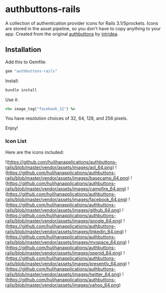 # authbuttons-rails

A collection of authentication provider icons for Rails 3.1/Sprockets. Icons are stored in the asset pipeline, so you don't have to copy anything to your app.
Created from the original [authbuttons](https://github.com/intridea/authbuttons) by [intridea](http://intridea.com/).

## Installation

Add this to Gemfile:

```ruby
gem "authbuttons-rails"
``` 

Install:

```bash
bundle install
```

Use it:

```ruby
<%= image_tag("facebook_32") %>
```

You have resolution choices of 32, 64, 128, and 256 pixels.

Enjoy!

### Icon List

Here are the icons included:

!(https://github.com/hulihanapplications/authbuttons-rails/blob/master/vendor/assets/images/aol_64.png)
!(https://github.com/hulihanapplications/authbuttons-rails/blob/master/vendor/assets/images/basecamp_64.png)
!(https://github.com/hulihanapplications/authbuttons-rails/blob/master/vendor/assets/images/campfire_64.png)
!(https://github.com/hulihanapplications/authbuttons-rails/blob/master/vendor/assets/images/facebook_64.png)
!(https://github.com/hulihanapplications/authbuttons-rails/blob/master/vendor/assets/images/github_64.png)
!(https://github.com/hulihanapplications/authbuttons-rails/blob/master/vendor/assets/images/google_64.png)
!(https://github.com/hulihanapplications/authbuttons-rails/blob/master/vendor/assets/images/linkedin_64.png)
!(https://github.com/hulihanapplications/authbuttons-rails/blob/master/vendor/assets/images/myspace_64.png)
!(https://github.com/hulihanapplications/authbuttons-rails/blob/master/vendor/assets/images/openid_64.png)
!(https://github.com/hulihanapplications/authbuttons-rails/blob/master/vendor/assets/images/presently_64.png)
!(https://github.com/hulihanapplications/authbuttons-rails/blob/master/vendor/assets/images/twitter_64.png)
!(https://github.com/hulihanapplications/authbuttons-rails/blob/master/vendor/assets/images/yahoo_64.png)
